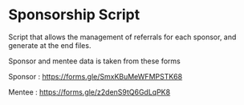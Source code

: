 # Sponsorship Script

Script that allows the management of referrals for each sponsor, and generate at the end files.

Sponsor and mentee data is taken from these forms

Sponsor : https://forms.gle/SmxKBuMeWFMPSTK68

Mentee : https://forms.gle/z2denS9tQ6GdLqPK8
